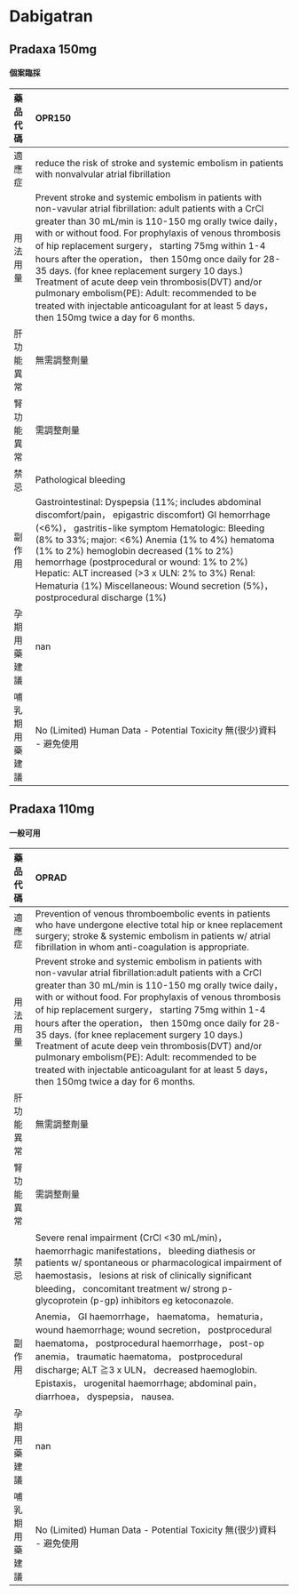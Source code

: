 # Dabigatran

## Pradaxa 150mg

#### 個案臨採

| 藥品代碼       | OPR150                                                                                                                                                                                                                                                                                                                                                                                                                                                                                                                                                                                                       |
|:---------------|:-------------------------------------------------------------------------------------------------------------------------------------------------------------------------------------------------------------------------------------------------------------------------------------------------------------------------------------------------------------------------------------------------------------------------------------------------------------------------------------------------------------------------------------------------------------------------------------------------------------|
| 適應症         | reduce the risk of stroke and systemic embolism in patients with nonvalvular atrial fibrillation                                                                                                                                                                                                                                                                                                                                                                                                                                                                                                             |
| 用法用量       | Prevent stroke and systemic embolism in patients with non-vavular atrial fibrillation: adult patients with a CrCl greater than 30 mL/min is 110-150 mg orally twice daily， with or without food. For prophylaxis of venous thrombosis of hip replacement surgery， starting 75mg within 1-4 hours after the operation， then 150mg once daily for 28-35 days. (for knee replacement surgery 10 days.) Treatment of acute deep vein thrombosis(DVT) and/or pulmonary embolism(PE): Adult: recommended to be treated with injectable anticoagulant for at least 5 days， then 150mg twice a day for 6 months. |
| 肝功能異常     | 無需調整劑量                                                                                                                                                                                                                                                                                                                                                                                                                                                                                                                                                                                                 |
| 腎功能異常     | 需調整劑量                                                                                                                                                                                                                                                                                                                                                                                                                                                                                                                                                                                                   |
| 禁忌           | Pathological bleeding                                                                                                                                                                                                                                                                                                                                                                                                                                                                                                                                                                                        |
| 副作用         | Gastrointestinal: Dyspepsia (11%; includes abdominal discomfort/pain， epigastric discomfort) GI hemorrhage (<6%)， gastritis-like symptom Hematologic: Bleeding (8% to 33%; major: <6%) Anemia (1% to 4%) hematoma (1% to 2%) hemoglobin decreased (1% to 2%) hemorrhage (postprocedural or wound: 1% to 2%) Hepatic: ALT increased (>3 x ULN: 2% to 3%) Renal: Hematuria (1%) Miscellaneous: Wound secretion (5%)， postprocedural discharge (1%)                                                                                                                                                          |
| 孕期用藥建議   | nan                                                                                                                                                                                                                                                                                                                                                                                                                                                                                                                                                                                                          |
| 哺乳期用藥建議 | No (Limited) Human Data - Potential Toxicity 無(很少)資料 - 避免使用                                                                                                                                                                                                                                                                                                                                                                                                                                                                                                                                         |

## Pradaxa 110mg

#### 一般可用

| 藥品代碼       | OPRAD                                                                                                                                                                                                                                                                                                                                                                                                                                                                                                                                                                                                       |
|:---------------|:------------------------------------------------------------------------------------------------------------------------------------------------------------------------------------------------------------------------------------------------------------------------------------------------------------------------------------------------------------------------------------------------------------------------------------------------------------------------------------------------------------------------------------------------------------------------------------------------------------|
| 適應症         | Prevention of venous thromboembolic events in patients who have undergone elective total hip or knee replacement surgery; stroke & systemic embolism in patients w/ atrial fibrillation in whom anti-coagulation is appropriate.                                                                                                                                                                                                                                                                                                                                                                            |
| 用法用量       | Prevent stroke and systemic embolism in patients with non-vavular atrial fibrillation:adult patients with a CrCl greater than 30 mL/min is 110-150 mg orally twice daily， with or without food. For prophylaxis of venous thrombosis of hip replacement surgery， starting 75mg within 1-4 hours after the operation， then 150mg once daily for 28-35 days. (for knee replacement surgery 10 days.) Treatment of acute deep vein thrombosis(DVT) and/or pulmonary embolism(PE): Adult: recommended to be treated with injectable anticoagulant for at least 5 days， then 150mg twice a day for 6 months. |
| 肝功能異常     | 無需調整劑量                                                                                                                                                                                                                                                                                                                                                                                                                                                                                                                                                                                                |
| 腎功能異常     | 需調整劑量                                                                                                                                                                                                                                                                                                                                                                                                                                                                                                                                                                                                  |
| 禁忌           | Severe renal impairment (CrCl <30 mL/min)， haemorrhagic manifestations， bleeding diathesis or patients w/ spontaneous or pharmacological impairment of haemostasis， lesions at risk of clinically significant bleeding， concomitant treatment w/ strong p-glycoprotein (p-gp) inhibitors eg ketoconazole.                                                                                                                                                                                                                                                                                               |
| 副作用         | Anemia， GI haemorrhage， haematoma， hematuria， wound haemorrhage; wound secretion， postprocedural haematoma， postprocedural haemorrhage， post-op anemia， traumatic haematoma， postprocedural discharge; ALT ≧3 x ULN， decreased haemoglobin. Epistaxis， urogenital haemorrhage; abdominal pain， diarrhoea， dyspepsia， nausea.                                                                                                                                                                                                                                                                  |
| 孕期用藥建議   | nan                                                                                                                                                                                                                                                                                                                                                                                                                                                                                                                                                                                                         |
| 哺乳期用藥建議 | No (Limited) Human Data - Potential Toxicity 無(很少)資料 - 避免使用                                                                                                                                                                                                                                                                                                                                                                                                                                                                                                                                        |

